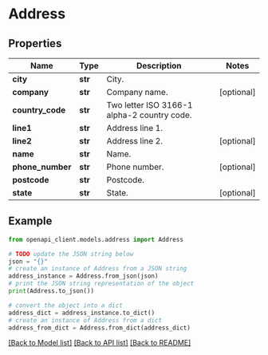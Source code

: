 # Address


## Properties

Name | Type | Description | Notes
------------ | ------------- | ------------- | -------------
**city** | **str** | City. | 
**company** | **str** | Company name. | [optional] 
**country_code** | **str** | Two letter ISO 3166-1 alpha-2 country code. | 
**line1** | **str** | Address line 1. | 
**line2** | **str** | Address line 2. | [optional] 
**name** | **str** | Name. | 
**phone_number** | **str** | Phone number. | [optional] 
**postcode** | **str** | Postcode. | 
**state** | **str** | State. | [optional] 

## Example

```python
from openapi_client.models.address import Address

# TODO update the JSON string below
json = "{}"
# create an instance of Address from a JSON string
address_instance = Address.from_json(json)
# print the JSON string representation of the object
print(Address.to_json())

# convert the object into a dict
address_dict = address_instance.to_dict()
# create an instance of Address from a dict
address_from_dict = Address.from_dict(address_dict)
```
[[Back to Model list]](../README.md#documentation-for-models) [[Back to API list]](../README.md#documentation-for-api-endpoints) [[Back to README]](../README.md)


